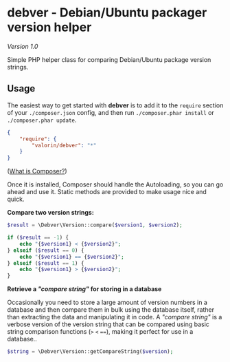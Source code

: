 debver - Debian/Ubuntu packager version helper
==============================================
*Version 1.0*

Simple PHP helper class for comparing Debian/Ubuntu package version strings.

Usage
-----

The easiest way to get started with **debver** is to add it to the `require` section of your `./composer.json` config, and then run `./composer.phar install` or `./composer.phar update`.

```json
{
    "require": {
        "valorin/debver": "*"
    }
}
```

([What is Composer?](http://getcomposer.org/))

Once it is installed, Composer should handle the Autoloading, so you can go ahead and use it. Static methods are provided to make usage nice and quick.

**Compare two version strings:**

```php
$result = \Debver\Version::compare($version1, $version2);

if ($result == -1) {
    echo "{$version1} < {$version2}";
} elseif ($result == 0) {
    echo "{$version1} == {$version2}";
} elseif ($result == 1) {
    echo "{$version1} > {$version2}";
}
```

**Retrieve a *"compare string"* for storing in a database**

Occasionally you need to store a large amount of version numbers in a database and then compare them in bulk using the database itself, rather than extracting the data and manipulating it in code. A *"compare string"* is a verbose version of the version string that can be compared using basic string comparison functions (`>` `<` `==`), making it perfect for use in a database..

```php
$string = \Debver\Version::getCompareString($version);
```
